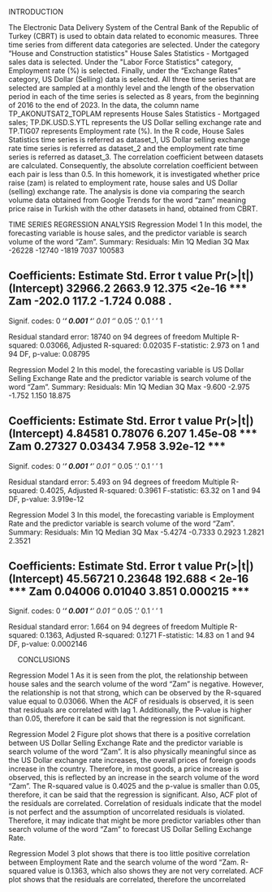 INTRODUCTION

The Electronic Data Delivery System of the Central Bank of the Republic of Turkey (CBRT) is used to obtain data related to economic measures. Three time series from different data categories are selected. Under the category “House and Construction statistics" House Sales Statistics - Mortgaged sales data is selected. Under the "Labor Force Statistics" category, Employment rate (%) is selected. Finally, under the “Exchange Rates” category, US Dollar (Selling) data is selected.
All three time series that are selected are sampled at a monthly level and the length of the observation period in each of the time series is selected as 8 years, from the beginning of 2016 to the end of 2023. In the data, the column name TP_AKONUTSAT2_TOPLAM represents House Sales Statistics - Mortgaged sales; TP.DK.USD.S.YTL represents the US Dollar selling exchange rate and TP.TIG07 represents Employment rate (%).
In the R code, House Sales Statistics time series is referred as dataset_1, US Dollar selling exchange rate time series is referred as dataset_2 and the employment rate time series is referred as dataset_3. The correlation coefficient between datasets are calculated. Consequently, the absolute correlation coefficient between each pair is less than 0.5.
In this homework, it is investigated whether price raise (zam) is related to employment rate, house sales and US Dollar (selling) exchange rate. The analysis is done via comparing the search volume data obtained from Google Trends for the word “zam” meaning price raise in Turkish with the other datasets in hand, obtained from CBRT.


TIME SERIES REGRESSION ANALYSIS
Regression Model 1
In this model, the forecasting variable is house sales, and the predictor variable is search volume of the word “Zam”.
Summary:
Residuals:
   Min     1Q Median     3Q    Max 
-26228 -12740  -1819   7037 100583 

Coefficients:
            Estimate Std. Error t value Pr(>|t|)    
(Intercept)  32966.2     2663.9  12.375   <2e-16 ***
Zam           -202.0      117.2  -1.724    0.088 .  
---
Signif. codes:  0 ‘***’ 0.001 ‘**’ 0.01 ‘*’ 0.05 ‘.’ 0.1 ‘ ’ 1

Residual standard error: 18740 on 94 degrees of freedom
Multiple R-squared:  0.03066,	Adjusted R-squared:  0.02035 
F-statistic: 2.973 on 1 and 94 DF,  p-value: 0.08795


Regression Model 2
In this model, the forecasting variable is US Dollar Selling Exchange Rate and the predictor variable is search volume of the word “Zam”.
Summary:
Residuals:
   Min     1Q Median     3Q    Max 
-9.600 -2.975 -1.752  1.150 18.875 

Coefficients:
            Estimate Std. Error t value Pr(>|t|)    
(Intercept)  4.84581    0.78076   6.207 1.45e-08 ***
Zam          0.27327    0.03434   7.958 3.92e-12 ***
---
Signif. codes:  0 ‘***’ 0.001 ‘**’ 0.01 ‘*’ 0.05 ‘.’ 0.1 ‘ ’ 1

Residual standard error: 5.493 on 94 degrees of freedom
Multiple R-squared:  0.4025,	Adjusted R-squared:  0.3961 
F-statistic: 63.32 on 1 and 94 DF,  p-value: 3.919e-12
 
 
Regression Model 3
In this model, the forecasting variable is Employment Rate and the predictor variable is search volume of the word “Zam”.
Summary:
Residuals:
    Min      1Q  Median      3Q     Max 
-5.4274 -0.7333  0.2923  1.2821  2.3521 

Coefficients:
            Estimate Std. Error t value Pr(>|t|)    
(Intercept) 45.56721    0.23648 192.688  < 2e-16 ***
Zam          0.04006    0.01040   3.851 0.000215 ***
---
Signif. codes:  0 ‘***’ 0.001 ‘**’ 0.01 ‘*’ 0.05 ‘.’ 0.1 ‘ ’ 1

Residual standard error: 1.664 on 94 degrees of freedom
Multiple R-squared:  0.1363,	Adjusted R-squared:  0.1271 
F-statistic: 14.83 on 1 and 94 DF,  p-value: 0.0002146

 
CONCLUSIONS

Regression Model 1
As it is seen from the plot, the relationship between house sales and the search volume of the word “Zam” is negative. However, the relationship is not that strong, which can be observed by the R-squared value equal to 0.03066. When the ACF of residuals is observed, it is seen that residuals are correlated with lag 1. Additionally, the P-value is higher than 0.05, therefore it can be said that the regression is not significant.

Regression Model 2
Figure plot shows that there is a positive correlation between US Dollar Selling Exchange Rate and the predictor variable is search volume of the word “Zam”. It is also physically meaningful since as the US Dollar exchange rate increases, the overall prices of foreign goods increase in the country. Therefore, in most goods, a price increase is observed, this is reflected by an increase in the search volume of the word “Zam”.  The R-squared value is 0.4025 and the p-value is smaller than 0.05, therefore, it can be said that the regression is significant. Also, ACF plot of the residuals are correlated. Correlation of residuals indicate that the model is not perfect and the assumption of uncorrelated residuals is violated. Therefore, it may indicate that might be more predictor variables other than search volume of the word “Zam” to forecast US Dollar Selling Exchange Rate.

Regression Model 3
plot shows that there is too little positive correlation between Employment Rate and the search volume of the word “Zam. R-squared value is 0.1363, which also shows they are not very correlated. ACF plot shows that the residuals are correlated, therefore the uncorrelated 
